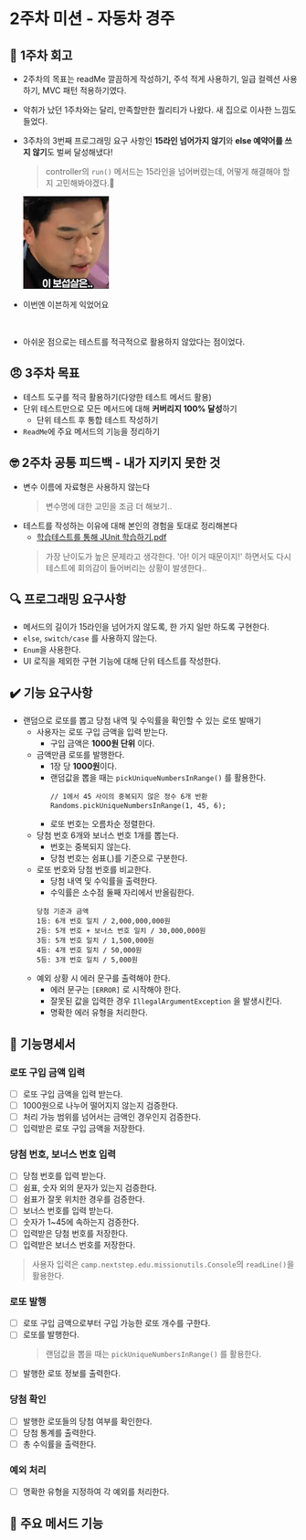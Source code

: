 # 2주차 미션 - 자동차 경주

## 🤔 1주차 회고

- 2주차의 목표는 readMe 깔끔하게 작성하기, 주석 적게 사용하기, 일급 컬렉션 사용하기, MVC 패턴 적용하기였다.
- 악취가 났던 1주차와는 달리, 만족할만한 퀄리티가 나왔다. 새 집으로 이사한 느낌도 들었다.
- 3주차의 3번째 프로그래밍 요구 사항인 **15라인 넘어가지 않기**와 **else 예약어를 쓰지 않기**도 벌써 달성해냈다!
  > controller의 `run()` 메서드는 15라인을 넘어버렸는데, 어떻게 해결해야 할지 고민해봐야겠다.🤔
  
  ![이븐하게 익었어요](even.png)
- 이번엔 이븐하게 익었어요

<br>

- 아쉬운 점으로는 테스트를 적극적으로 활용하지 않았다는 점이었다.

## 😠 3주차 목표
- 테스트 도구를 적극 활용하기(다양한 테스트 메서드 활용)
- 단위 테스트만으로 모든 메서드에 대해 **커버리지 100% 달성**하기
  - 단위 테스트 후 통합 테스트 작성하기
- `ReadMe`에 주요 메서드의 기능을 정리하기

## 🤓 2주차 공통 피드백 - 내가 지키지 못한 것

- 변수 이름에 자료형은 사용하지 않는다
  > 변수명에 대한 고민을 조금 더 해보기..
- 테스트를 작성하는 이유에 대해 본인의 경험을 토대로 정리해본다
  - [학습테스트를 통해 JUnit 학습하기.pdf](https://techcourse-storage.s3.ap-northeast-2.amazonaws.com/9b82d8a360c548fcadd14c551dbcbe06)
  > 가장 난이도가 높은 문제라고 생각한다. '아! 이거 때문이지!' 하면서도 다시 테스트에 회의감이 들어버리는 상황이 발생한다..

## 🔍 프로그래밍 요구사항

- 메서드의 길이가 15라인을 넘어가지 않도록, 한 가지 일만 하도록 구현한다.
- `else`, `switch/case` 를 사용하지 않는다.
- `Enum`을 사용한다.
- UI 로직을 제외한 구현 기능에 대해 단위 테스트를 작성한다.

## ✔️ 기능 요구사항

- 랜덤으로 로또를 뽑고 당첨 내역 및 수익률을 확인할 수 있는 로또 발매기
  - 사용자는 로또 구입 금액을 입력 받는다.
    - 구입 금액은 **1000원 단위** 이다.
  - 금액만큼 로또를 발행한다.
    - 1장 당 **1000원**이다. 
    - 랜덤값을 뽑을 때는 `pickUniqueNumbersInRange()` 를 활용한다.
      ```text
      // 1에서 45 사이의 중복되지 않은 정수 6개 반환
      Randoms.pickUniqueNumbersInRange(1, 45, 6);
      ```
    - 로또 번호는 오름차순 정렬한다.
  - 당첨 번호 6개와 보너스 번호 1개를 뽑는다.
    - 번호는 중복되지 않는다.
    - 당첨 번호는 쉼표(,)를 기준으로 구분한다.
  - 로또 번호와 당첨 번호를 비교한다.
    - 당첨 내역 및 수익률을 출력한다.
    - 수익률은 소수점 둘째 자리에서 반올림한다.
    ```text
    당첨 기준과 금액
    1등: 6개 번호 일치 / 2,000,000,000원
    2등: 5개 번호 + 보너스 번호 일치 / 30,000,000원
    3등: 5개 번호 일치 / 1,500,000원
    4등: 4개 번호 일치 / 50,000원
    5등: 3개 번호 일치 / 5,000원
    ```
  - 예외 상황 시 에러 문구를 출력해야 한다.
    - 에러 문구는 `[ERROR]` 로 시작해야 한다.
    - 잘못된 값을 입력한 경우 `IllegalArgumentException` 을 발생시킨다.
    - 명확한 에러 유형을 처리한다.

## 📜 기능명세서

### 로또 구입 금액 입력

- [ ] 로또 구입 금액을 입력 받는다.
- [ ] 1000원으로 나누어 떨어지지 않는지 검증한다.
- [ ] 처리 가능 범위를 넘어서는 금액인 경우인지 검증한다.
- [ ] 입력받은 로또 구입 금액을 저장한다.

### 당첨 번호, 보너스 번호 입력

- [ ] 당첨 번호를 입력 받는다.
- [ ] 쉼표, 숫자 외의 문자가 있는지 검증한다.
- [ ] 쉼표가 잘못 위치한 경우를 검증한다.
- [ ] 보너스 번호를 입력 받는다.
- [ ] 숫자가 1~45에 속하는지 검증한다.
- [ ] 입력받은 당첨 번호를 저장한다.
- [ ] 입력받은 보너스 번호를 저장한다.

> 사용자 입력은 `camp.nextstep.edu.missionutils.Console`의 `readLine()`을 활용한다.

### 로또 발행

- [ ] 로또 구입 금액으로부터 구입 가능한 로또 개수를 구한다.
- [ ] 로또를 발행한다.
  > 랜덤값을 뽑을 때는 `pickUniqueNumbersInRange()` 를 활용한다.
- [ ] 발행한 로또 정보를 출력한다.

### 당첨 확인

- [ ] 발행한 로또들의 당첨 여부를 확인한다.
- [ ] 당첨 통계를 출력한다.
- [ ] 총 수익률을 출력한다.

### 예외 처리

- [ ] 명확한 유형을 지정하여 각 예외를 처리한다.

## 🎫 주요 메서드 기능

